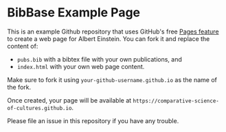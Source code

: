 # BibBase Example Page

This is an example Github repository that uses GitHub's free [Pages feature](https://pages.github.com/) to create a web page for Albert Einstein. You can fork it and replace the content of:
- `pubs.bib` with a bibtex file with your own publications, and
- `index.html` with your own web page content.

Make sure to fork it using `your-github-username.github.io` as the name of the fork.

Once created, your page will be available at `https://comparative-science-of-cultures.github.io`.

Please file an issue in this repository if you have any trouble.

